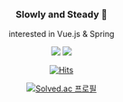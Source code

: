 <div align="center">

  ### <p>Slowly and Steady 🦥</p>
  <p>interested in Vue.js & Spring</p>
  
  <p><img src="https://img.shields.io/badge/vue.js-4FC08D?style=for-the-badge&logo=vue.js&logoColor=white">
    <img src="https://img.shields.io/badge/spring-6DB33F?style=for-the-badge&logo=spring&logoColor=white"></p>

  [![Hits](https://hits.seeyoufarm.com/api/count/incr/badge.svg?url=https%3A%2F%2Fgithub.com%2FholyPigeon%2Fhit-counter&count_bg=%231EB854&title_bg=%232C3E50&icon=spring.svg&icon_color=%23E7E7E7&title=&edge_flat=false)](https://hits.seeyoufarm.com)

[![Solved.ac
프로필](http://mazassumnida.wtf/api/v2/generate_badge?boj=awfjol2008)](https://solved.ac/awfjol2008)

  </div>

<!--
**holyPigeon/holyPigeon** is a ✨ _special_ ✨ repository because its `README.md` (this file) appears on your GitHub profile.

Here are some ideas to get you started:

- 🔭 I’m currently working on ...
- 🌱 I’m currently learning ...
- 👯 I’m looking to collaborate on ...
- 🤔 I’m looking for help with ...
- 💬 Ask me about ...
- 📫 How to reach me: ...
- 😄 Pronouns: ...
- ⚡ Fun fact: ...
-->
